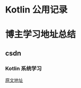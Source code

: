 # Kotlin 公用记录

# 博主学习地址总结

##  csdn

### Kotlin 系统学习

[原文地址](https://blog.csdn.net/aqi00/article/details/75283548)